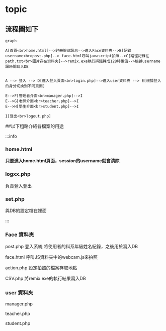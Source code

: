 # topic
## 流程圖如下


```mermaid
graph 

A[首頁<br>home.html]-->註冊臉部訊息-->進入Face資料夾-->B[記錄username<br>post.php]--> face.html呼叫javascript拍照-->C[路徑記錄在path.txt<br>圖片存在資料夾]-->remix.exe執行辨識轉成128特徵值-->根據username跟時間寫入DB


A --> 登入 --> D[進入登入頁面<br>login.php]-->進入user資料夾 --> E[根據登入的身分切換到不同頁面]

E-->F[管理者介面<br>manager.php]-->I
E-->G[老師介面<br>teacher.php]-->I
E-->H[學生介面<br>student.php]-->I

I[登出<br>logout.php]

```
##以下粗略介紹各檔案的用途

:::info
### home.html
**只要進入home.html頁面，session的username就會清除**

### logxx.php
負責登入登出

### set.php
與DB的設定檔在裡面

:::

### Face 資料夾
post.php
登入系統
將使用者的科系年級姓名紀錄，之後用於寫入DB

face.html
呼叫JS資料夾中的webcam.js來拍照

action.php
設定拍照的檔案存取地點

CSV.php
將remix.exe的執行結果寫入DB

### user 資料夾
manager.php


teacher.php


student.php







